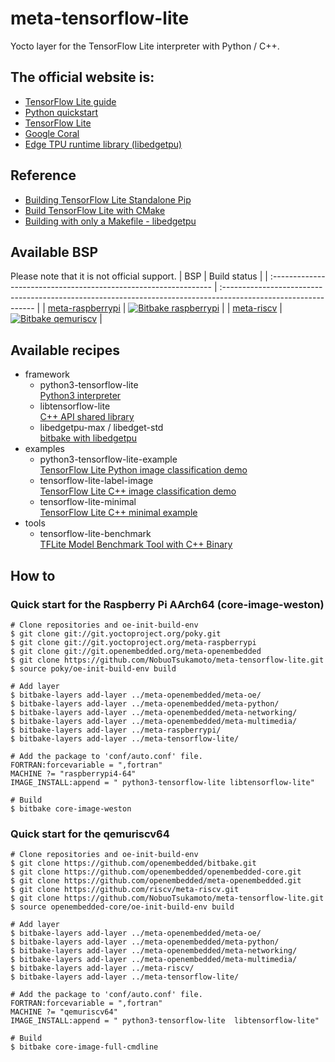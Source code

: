 # meta-tensorflow-lite

Yocto layer for the TensorFlow Lite interpreter with Python / C++.

## The official website is:
- [TensorFlow Lite guide](https://www.tensorflow.org/lite/guide)
- [Python quickstart](https://www.tensorflow.org/lite/guide/python)
- [TensorFlow Lite](https://github.com/tensorflow/tensorflow/tree/master/tensorflow/lite)
- [Google Coral](https://coral.ai/)
- [Edge TPU runtime library (libedgetpu)](https://github.com/google-coral/libedgetpu)

## Reference
- [Building TensorFlow Lite Standalone Pip](https://github.com/tensorflow/tensorflow/tree/master/tensorflow/lite/tools/pip_package)
- [Build TensorFlow Lite with CMake](https://github.com/tensorflow/tensorflow/blob/master/tensorflow/lite/g3doc/guide/build_cmake.md)
- [Building with only a Makefile - libedgetpu](https://github.com/google-coral/libedgetpu/blob/master/makefile_build/README.md)

## Available BSP
Please note that it is not official support.
| BSP                                                              | Build status                                                                                                   |
| :--------------------------------------------------------------- | :------------------------------------------------------------------------------------------------------------- |
| [meta-raspberrypi](https://github.com/agherzan/meta-raspberrypi) | [![Bitbake raspberrypi](https://github.com/NobuoTsukamoto/meta-tensorflow-lite/actions/workflows/build_rpi.yml/badge.svg?branch=main)](https://github.com/NobuoTsukamoto/meta-tensorflow-lite/actions/workflows/build_rpi.yml) |
| [meta-riscv](https://github.com/riscv/meta-riscv)                | [![Bitbake qemuriscv](https://github.com/NobuoTsukamoto/meta-tensorflow-lite/actions/workflows/build_riscv.yml/badge.svg?branch=main)](https://github.com/NobuoTsukamoto/meta-tensorflow-lite/actions/workflows/build_riscv.yml) |

## Available recipes
- framework
  - python3-tensorflow-lite  
    [Python3 interpreter](recipes-framework/tensorflow-lite/python3-tensorflow-lite_2.9.0.bb)
  - libtensorflow-lite  
    [C++ API shared library](recipes-framework/tensorflow-lite/libtensorflow-lite_2.9.0.bb)
  - libedgetpu-max / libedget-std  
    [bitbake with libedgetpu](./doc/coral_libedgetpu.md)
- examples
  - python3-tensorflow-lite-example  
    [TensorFlow Lite Python image classification demo](./doc/python3-tensorflow-lite-example.md)
  - tensorflow-lite-label-image  
    [TensorFlow Lite C++ image classification demo](./doc/tensorflow-lite-label-image.md)
  - tensorflow-lite-minimal  
    [TensorFlow Lite C++ minimal example](./doc/tensorflow-lite-minimal.md)
- tools
  - tensorflow-lite-benchmark  
    [TFLite Model Benchmark Tool with C++ Binary](./doc/tensorflow-lite-benchmark.md)

## How to

### Quick start for the Raspberry Pi AArch64 (core-image-weston)
```
# Clone repositories and oe-init-build-env
$ git clone git://git.yoctoproject.org/poky.git
$ git clone git://git.yoctoproject.org/meta-raspberrypi
$ git clone git://git.openembedded.org/meta-openembedded
$ git clone https://github.com/NobuoTsukamoto/meta-tensorflow-lite.git
$ source poky/oe-init-build-env build

# Add layer
$ bitbake-layers add-layer ../meta-openembedded/meta-oe/
$ bitbake-layers add-layer ../meta-openembedded/meta-python/
$ bitbake-layers add-layer ../meta-openembedded/meta-networking/
$ bitbake-layers add-layer ../meta-openembedded/meta-multimedia/
$ bitbake-layers add-layer ../meta-raspberrypi/
$ bitbake-layers add-layer ../meta-tensorflow-lite/

# Add the package to 'conf/auto.conf' file. 
FORTRAN:forcevariable = ",fortran"
MACHINE ?= "raspberrypi4-64"
IMAGE_INSTALL:append = " python3-tensorflow-lite libtensorflow-lite"

# Build
$ bitbake core-image-weston
```

### Quick start for the qemuriscv64
```
# Clone repositories and oe-init-build-env
$ git clone https://github.com/openembedded/bitbake.git
$ git clone https://github.com/openembedded/openembedded-core.git
$ git clone https://github.com/openembedded/meta-openembedded.git
$ git clone https://github.com/riscv/meta-riscv.git
$ git clone https://github.com/NobuoTsukamoto/meta-tensorflow-lite.git
$ source openembedded-core/oe-init-build-env build

# Add layer
$ bitbake-layers add-layer ../meta-openembedded/meta-oe/
$ bitbake-layers add-layer ../meta-openembedded/meta-python/
$ bitbake-layers add-layer ../meta-openembedded/meta-networking/
$ bitbake-layers add-layer ../meta-openembedded/meta-multimedia/
$ bitbake-layers add-layer ../meta-riscv/
$ bitbake-layers add-layer ../meta-tensorflow-lite/

# Add the package to 'conf/auto.conf' file. 
FORTRAN:forcevariable = ",fortran"
MACHINE ?= "qemuriscv64"
IMAGE_INSTALL:append = " python3-tensorflow-lite  libtensorflow-lite"

# Build
$ bitbake core-image-full-cmdline
```
